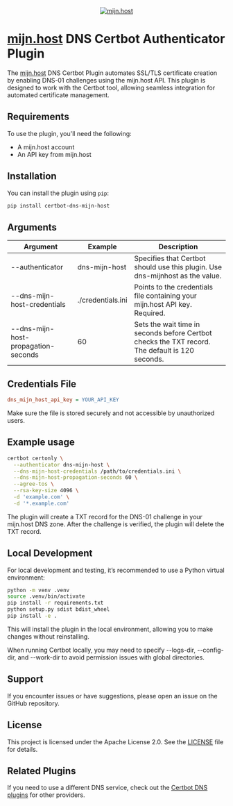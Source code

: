 <a href="https://mijn.host" target="_blank">
    <center>
        <img src="https://assets.eu.apidog.com/app/apidoc-image/custom/20240626/f1508b02-a360-4b89-b7a9-b939a9180c0e.png"
        alt="mijn.host"
        />
    </center>
</a>

# [mijn.host](https://mijn.host) DNS Certbot Authenticator Plugin

The [mijn.host](https://mijn.host) DNS Certbot Plugin automates SSL/TLS certificate creation by enabling DNS-01 challenges using the mijn.host API. This plugin is designed to work with the Certbot tool, allowing seamless integration for automated certificate management.

## Requirements

To use the plugin, you'll need the following:

- A mijn.host account
- An API key from mijn.host

## Installation

You can install the plugin using `pip`:

```bash
pip install certbot-dns-mijn-host
```

## Arguments

| Argument                            | Example           | Description                                                                                     |
| ----------------------------------- | ----------------- | ----------------------------------------------------------------------------------------------- |
| --authenticator                     | dns-mijn-host     | Specifies that Certbot should use this plugin. Use dns-mijnhost as the value.                   |
| --dns-mijn-host-credentials         | ./credentials.ini | Points to the credentials file containing your mijn.host API key. Required.                     |
| --dns-mijn-host-propagation-seconds | 60                | Sets the wait time in seconds before Certbot checks the TXT record. The default is 120 seconds. |

## Credentials File

```ini
dns_mijn_host_api_key = YOUR_API_KEY
```

Make sure the file is stored securely and not accessible by unauthorized users.

## Example usage

```bash
certbot certonly \
  --authenticator dns-mijn-host \
  --dns-mijn-host-credentials /path/to/credentials.ini \
  --dns-mijn-host-propagation-seconds 60 \
  --agree-tos \
  --rsa-key-size 4096 \
  -d 'example.com' \
  -d '*.example.com'
```

The plugin will create a TXT record for the DNS-01 challenge in your mijn.host DNS zone. After the challenge is verified, the plugin will delete the TXT record.

## Local Development

For local development and testing, it’s recommended to use a Python virtual environment:

```bash
python -m venv .venv
source .venv/bin/activate
pip install -r requirements.txt
python setup.py sdist bdist_wheel
pip install -e .
```

This will install the plugin in the local environment, allowing you to make changes without reinstalling.

When running Certbot locally, you may need to specify --logs-dir, --config-dir, and --work-dir to avoid permission issues with global directories.

## Support

If you encounter issues or have suggestions, please open an issue on the GitHub repository.

## License

This project is licensed under the Apache License 2.0. See the [LICENSE](./LICENSE) file for details.

## Related Plugins

If you need to use a different DNS service, check out the [Certbot DNS plugins](https://eff-certbot.readthedocs.io/en/latest/using.html#dns-plugins) for other providers.
